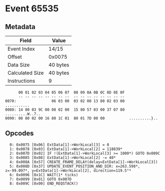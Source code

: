 # Event 65535

## Metadata

| Field           | Value    |
|-----------------|----------|
| Event Index     | 14/15    |
| Offset          | 0x0075   |
| Data Size       | 40 bytes |
| Calculated Size | 40 bytes |
| Instructions    | 9        |

```
      00 01 02 03 04 05 06 07  08 09 0A 0B 0C 0D 0E 0F
      -- -- -- -- -- -- -- --  -- -- -- -- -- -- -- --
0070:                06 03 00  03 02 00 13 80 02 03 00       ...........
0080: 14 80 03 9C 00 08 02 00  15 80 57 03 00 37 07 80  ..........W..7..
0090: 08 80 02 00 16 80 1C 01  80 01 7D 00 00           ..........}..   
```

## Opcodes

```
  0: 0x0075 [0x06] ExtData[1]->WorkLocal[3] = 0
  1: 0x0078 [0x03] ExtData[1]->WorkLocal[2] = 118839*
  2: 0x007D [0x02] IF !(ExtData[1]->WorkLocal[3] >= 1000*) GOTO 0x009C
  3: 0x0085 [0x08] ExtData[1]->WorkLocal[2] -= 40*
  4: 0x008A [0x57] CREATE_FRAME_DELAY(delay=ExtData[1]->WorkLocal[3])
  5: 0x008D [0x37] UPDATE_EVENT_POSITION_AND_DIR: x=263.598*, z=-99.097*, y=ExtData[1]->WorkLocal[2], direction=119.5°*
  6: 0x0096 [0x1C] WAIT(1* ticks)
  7: 0x0099 [0x01] GOTO 0x007D
  8: 0x009C [0x00] END_REQSTACK()
```
